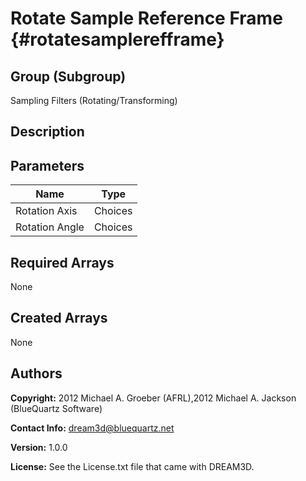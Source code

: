 Rotate Sample Reference Frame {#rotatesamplerefframe}
======

## Group (Subgroup) ##
Sampling Filters (Rotating/Transforming)

## Description ##

## Parameters ##

| Name | Type |
|------|------|
| Rotation Axis | Choices |
| Rotation Angle | Choices |

## Required Arrays ##
None

## Created Arrays ##
None

## Authors ##

**Copyright:** 2012 Michael A. Groeber (AFRL),2012 Michael A. Jackson (BlueQuartz Software)

**Contact Info:** dream3d@bluequartz.net

**Version:** 1.0.0

**License:**  See the License.txt file that came with DREAM3D.



